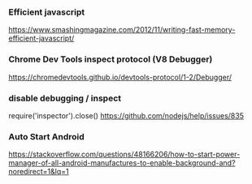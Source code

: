 ### Efficient javascript 
https://www.smashingmagazine.com/2012/11/writing-fast-memory-efficient-javascript/

### Chrome Dev Tools inspect protocol (V8 Debugger)
https://chromedevtools.github.io/devtools-protocol/1-2/Debugger/

### disable debugging / inspect
require('inspector').close() 
https://github.com/nodejs/help/issues/835

### Auto Start Android
https://stackoverflow.com/questions/48166206/how-to-start-power-manager-of-all-android-manufactures-to-enable-background-and?noredirect=1&lq=1
